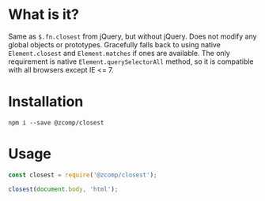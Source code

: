 # What is it?

Same as `$.fn.closest` from jQuery, but without jQuery.
Does not modify any global objects or prototypes.
Gracefully falls back to using native `Element.closest` and `Element.matches` if ones are available.
The only requirement is native `Element.querySelectorAll` method, so it is compatible with all browsers except IE <= 7.

# Installation

```
npm i --save @zcomp/closest
```

# Usage

```javascript
const closest = require('@zcomp/closest');

closest(document.body, 'html');
```
